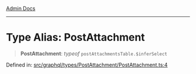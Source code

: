 [Admin Docs](/)

***

# Type Alias: PostAttachment

> **PostAttachment**: *typeof* `postAttachmentsTable.$inferSelect`

Defined in: [src/graphql/types/PostAttachment/PostAttachment.ts:4](https://github.com/NishantSinghhhhh/talawa-api/blob/247632fc07d0e643f8a2b70ebda11c58da436773/src/graphql/types/PostAttachment/PostAttachment.ts#L4)
